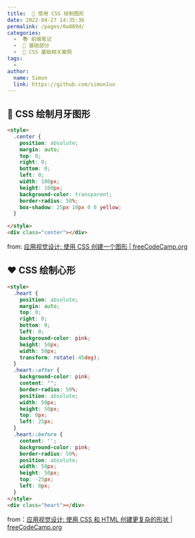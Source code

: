 ```yaml
---
title:  💙 使用 CSS 绘制图形
date: 2022-04-27 14:35:36
permalink: /pages/0a889d/
categories:
  -  📚 前端笔记
  -  🚶 基础部分
  -  🧰 CSS 基础相关案例
tags:
  - 
author: 
  name: Simon
  link: https://github.com/simon1uo
---
```

## 🌛 CSS 绘制月牙图形

```html
<style>
  .center {
    position: absolute;
    margin: auto;
    top: 0;
    right: 0;
    bottom: 0;
    left: 0;
    width: 100px;
    height: 100px;
    background-color: transparent;
    border-radius: 50%;
    box-shadow: 25px 10px 0 0 yellow;
  }

</style>
<div class="center"></div>
```

from: [应用视觉设计: 使用 CSS 创建一个图形 | freeCodeCamp.org](https://chinese.freecodecamp.org/learn/responsive-web-design/applied-visual-design/create-a-graphic-using-css)

## ❤️ CSS 绘制心形

```html
<style>
  .heart {
    position: absolute;
    margin: auto;
    top: 0;
    right: 0;
    bottom: 0;
    left: 0;
    background-color: pink;
    height: 50px;
    width: 50px;
    transform: rotate(-45deg);
  }
  .heart::after {
    background-color: pink;
    content: "";
    border-radius: 50%;
    position: absolute;
    width: 50px;
    height: 50px;
    top: 0px;
    left: 25px;
  }
  .heart::before {
    content: '';
    background-color: pink;
    border-radius: 50%;
    position: absolute;
    width: 50px;
    height: 50px;
    top: -25px;
    left: 0px;
  }
</style>
<div class="heart"></div>
```

from：[应用视觉设计: 使用 CSS 和 HTML 创建更复杂的形状 | freeCodeCamp.org](https://chinese.freecodecamp.org/learn/responsive-web-design/applied-visual-design/create-a-more-complex-shape-using-css-and-html)